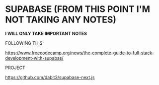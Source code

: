 # SUPABASE (FROM THIS POINT I'M NOT TAKING ANY NOTES)

**I WILL ONLY TAKE IMPORTANT NOTES**

FOLLOWING THIS:

<https://www.freecodecamp.org/news/the-complete-guide-to-full-stack-development-with-supabas/>

PROJECT

<https://github.com/dabit3/supabase-next.js>

